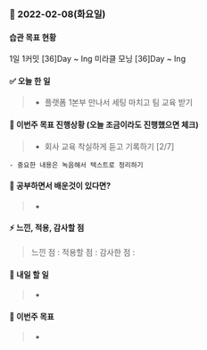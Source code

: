 ### 📆 2022-02-08(화요일)

#### 습관 목표 현황

1일 1커밋 [36]Day ~ Ing
미라클 모닝 [36]Day ~ Ing

#### ✅ 오늘 한 일

> - 플랫폼 1본부 만나서 세팅 마치고 팀 교육 받기

#### 🐎 이번주 목표 진행상황 (오늘 조금이라도 진행했으면 체크)

> - 회사 교육 착실하게 듣고 기록하기 [2/7]

    - 중요한 내용은 녹음해서 텍스트로 정리하기

#### 🤔 공부하면서 배운것이 있다면?

> -

#### ⚡ 느낀, 적용, 감사할 점

> 느낀 점 :
> 적용할 점 :
> 감사한 점 :

#### 🚀 내일 할 일

> -

#### 🎯 이번주 목표

> -
